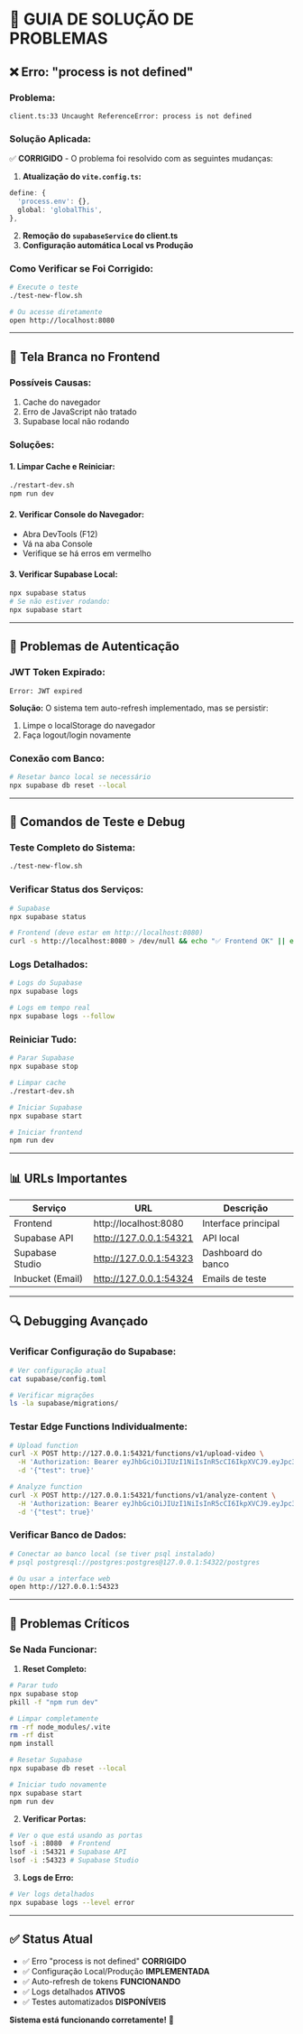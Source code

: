 # 🔧 GUIA DE SOLUÇÃO DE PROBLEMAS

## ❌ Erro: "process is not defined"

### **Problema:**
```
client.ts:33 Uncaught ReferenceError: process is not defined
```

### **Solução Aplicada:**
✅ **CORRIGIDO** - O problema foi resolvido com as seguintes mudanças:

1. **Atualização do `vite.config.ts`:**
```typescript
define: {
  'process.env': {},
  global: 'globalThis',
},
```

2. **Remoção do `supabaseService` do client.ts**
3. **Configuração automática Local vs Produção**

### **Como Verificar se Foi Corrigido:**
```bash
# Execute o teste
./test-new-flow.sh

# Ou acesse diretamente
open http://localhost:8080
```

---

## 🔄 Tela Branca no Frontend

### **Possíveis Causas:**
1. Cache do navegador
2. Erro de JavaScript não tratado
3. Supabase local não rodando

### **Soluções:**

#### **1. Limpar Cache e Reiniciar:**
```bash
./restart-dev.sh
npm run dev
```

#### **2. Verificar Console do Navegador:**
- Abra DevTools (F12)
- Vá na aba Console
- Verifique se há erros em vermelho

#### **3. Verificar Supabase Local:**
```bash
npx supabase status
# Se não estiver rodando:
npx supabase start
```

---

## 🔐 Problemas de Autenticação

### **JWT Token Expirado:**
```
Error: JWT expired
```

**Solução:** O sistema tem auto-refresh implementado, mas se persistir:
1. Limpe o localStorage do navegador
2. Faça logout/login novamente

### **Conexão com Banco:**
```bash
# Resetar banco local se necessário
npx supabase db reset --local
```

---

## 🧪 Comandos de Teste e Debug

### **Teste Completo do Sistema:**
```bash
./test-new-flow.sh
```

### **Verificar Status dos Serviços:**
```bash
# Supabase
npx supabase status

# Frontend (deve estar em http://localhost:8080)
curl -s http://localhost:8080 > /dev/null && echo "✅ Frontend OK" || echo "❌ Frontend DOWN"
```

### **Logs Detalhados:**
```bash
# Logs do Supabase
npx supabase logs

# Logs em tempo real
npx supabase logs --follow
```

### **Reiniciar Tudo:**
```bash
# Parar Supabase
npx supabase stop

# Limpar cache
./restart-dev.sh

# Iniciar Supabase
npx supabase start

# Iniciar frontend
npm run dev
```

---

## 📊 URLs Importantes

| Serviço | URL | Descrição |
|---------|-----|-----------|
| Frontend | http://localhost:8080 | Interface principal |
| Supabase API | http://127.0.0.1:54321 | API local |
| Supabase Studio | http://127.0.0.1:54323 | Dashboard do banco |
| Inbucket (Email) | http://127.0.0.1:54324 | Emails de teste |

---

## 🔍 Debugging Avançado

### **Verificar Configuração do Supabase:**
```bash
# Ver configuração atual
cat supabase/config.toml

# Verificar migrações
ls -la supabase/migrations/
```

### **Testar Edge Functions Individualmente:**
```bash
# Upload function
curl -X POST http://127.0.0.1:54321/functions/v1/upload-video \
  -H 'Authorization: Bearer eyJhbGciOiJIUzI1NiIsInR5cCI6IkpXVCJ9.eyJpc3MiOiJzdXBhYmFzZS1kZW1vIiwicm9sZSI6ImFub24iLCJleHAiOjE5ODM4MTI5OTZ9.CRXP1A7WOeoJeXxjNni43kdQwgnWNReilDMblYTn_I0' \
  -d '{"test": true}'

# Analyze function  
curl -X POST http://127.0.0.1:54321/functions/v1/analyze-content \
  -H 'Authorization: Bearer eyJhbGciOiJIUzI1NiIsInR5cCI6IkpXVCJ9.eyJpc3MiOiJzdXBhYmFzZS1kZW1vIiwicm9sZSI6ImFub24iLCJleHAiOjE5ODM4MTI5OTZ9.CRXP1A7WOeoJeXxjNni43kdQwgnWNReilDMblYTn_I0' \
  -d '{"test": true}'
```

### **Verificar Banco de Dados:**
```bash
# Conectar ao banco local (se tiver psql instalado)
# psql postgresql://postgres:postgres@127.0.0.1:54322/postgres

# Ou usar a interface web
open http://127.0.0.1:54323
```

---

## 🚨 Problemas Críticos

### **Se Nada Funcionar:**

1. **Reset Completo:**
```bash
# Parar tudo
npx supabase stop
pkill -f "npm run dev"

# Limpar completamente
rm -rf node_modules/.vite
rm -rf dist
npm install

# Resetar Supabase
npx supabase db reset --local

# Iniciar tudo novamente
npx supabase start
npm run dev
```

2. **Verificar Portas:**
```bash
# Ver o que está usando as portas
lsof -i :8080  # Frontend
lsof -i :54321 # Supabase API
lsof -i :54323 # Supabase Studio
```

3. **Logs de Erro:**
```bash
# Ver logs detalhados
npx supabase logs --level error
```

---

## ✅ Status Atual

- ✅ Erro "process is not defined" **CORRIGIDO**
- ✅ Configuração Local/Produção **IMPLEMENTADA**
- ✅ Auto-refresh de tokens **FUNCIONANDO**
- ✅ Logs detalhados **ATIVOS**
- ✅ Testes automatizados **DISPONÍVEIS**

**Sistema está funcionando corretamente!** 🎉 